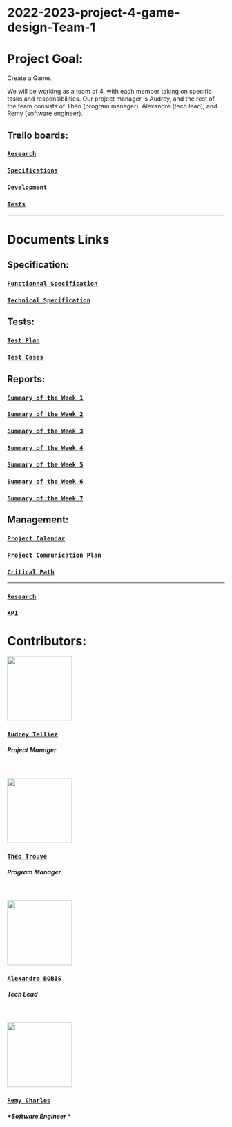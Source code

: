 # 2022-2023-project-4-game-design-Team-1

# Project Goal:

Create a Game.

We will be working as a team of 4, with each member taking on specific tasks and responsibilities. Our project manager is Audrey, and the rest of the team consists of Théo (program manager), Alexandre (tech lead), and Remy (software engineer).

## Trello boards:
### [**`Research`**]()
### [**`Specifications`**]()
### [**`Development`**]()
### [**`Tests`**]()
<hr>

# Documents Links

## Specification:

### [`Functionnal Specification`](https://github.com/algosup/2022-2023-project-4-game-design-Team-1/blob/documents/Specifications/Functional_Specifications.md)

### [`Technical Specification`](https://github.com/algosup/2022-2023-project-4-game-design-Team-1/blob/documents/Specifications/Technical_Specifications.md)

## Tests:

### [`Test Plan`](https://github.com/algosup/2022-2023-project-4-game-design-Team-1/blob/documents/Tests/Test_plan.md)

### [`Test Cases`](https://github.com/algosup/2022-2023-project-4-game-design-Team-1/blob/documents/Tests/test_case.md)

## Reports:

### [`Summary of the Week 1`]()

### [`Summary of the Week 2`]()

### [`Summary of the Week 3`]()

### [`Summary of the Week 4`]()

### [`Summary of the Week 5`]()

### [`Summary of the Week 6`]()

### [`Summary of the Week 7`]()

## Management:

### [`Project Calendar`](https://github.com/algosup/2022-2023-project-4-game-design-Team-1/blob/documents/Management/Project_calendar.md)

### [`Project Communication Plan`]()

### [`Critical Path`](https://github.com/algosup/2022-2023-project-4-game-design-Team-1/blob/documents/Management/Critical_path.md)
<hr>

### [**`Research`**](https://github.com/algosup/2022-2023-project-4-game-design-Team-1/blob/documents/Management/Research.md)

### [**`KPI`**](https://github.com/algosup/2022-2023-project-4-game-design-Team-1/blob/documents/Management/KPI.md)

# Contributors:

<img src="https://avatars.githubusercontent.com/u/114394252?v=4" width="150">

### [**`Audrey Telliez`**](https://github.com/audreytllz)
##### *Project Manager*
<br>
<br>

<img src="https://avatars.githubusercontent.com/u/71769486?v=4" width="150">

### [**`Théo Trouvé`**](https://github.com/TheoTr)
##### *Program Manager*
<br>
<br>

<img src="https://avatars.githubusercontent.com/u/91249694?v=4" width="150">

### [**`Alexandre BOBIS`**](https://github.com/AlexandreBobis)
##### *Tech Lead*
<br>
<br>

<img src="https://avatars.githubusercontent.com/u/100137905?v=4" width=150 >

### [**`Remy Charles`**](https://github.com/RemyCHARLES)
##### *Software Engineer *
<br>
<br>